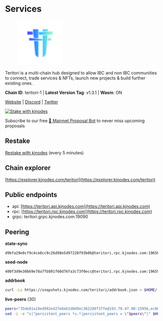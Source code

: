 # Services

<figure><img src="https://raw.githubusercontent.com/kj89/cosmos-images/main/logos/teritori.png" width="150" alt=""><figcaption></figcaption></figure>

Teritori is a multi-chain hub designed to allow IBC and non IBC communities  to connect, trade services & NFTs, launch new projects & build further existing ones.

**Chain ID**: teritori-1 | **Latest Version Tag**: v1.3.1 | **Wasm**: ON

[Website](https://teritori.com) | [Discord](https://discord.gg/teritori) | [Twitter](https://twitter.com/TeritoriNetwork)

[![Stake with kjnodes](https://i.ibb.co/cr44Q8j/button-stake-with-kjnodes.png)](https://restake.app/teritori/torivaloper184ln03hkpt75uhrrr26f66kvcqvf4yn4nc2xjm)

Subscribe to our free [🤖 Mainnet Proposal Bot](https://t.me/kjnodes_proposal_bot) to never miss upcoming proposals

## Restake

[Restake with kjnodes](https://restake.app/teritori/torivaloper184ln03hkpt75uhrrr26f66kvcqvf4yn4nc2xjm) (every 5 minutes)
## Chain explorer
[https://explorer.kjnodes.com/teritori](https://explorer.kjnodes.com/teritori)

## Public endpoints

* api: [https://teritori.api.kjnodes.com](https://teritori.api.kjnodes.com)
* rpc: [https://teritori.rpc.kjnodes.com](https://teritori.rpc.kjnodes.com)
* grpc: teritori.grpc.kjnodes.com:19090

## Peering

**state-sync**

```text
d9bfa29e0cf9c4ce0cc9c26d98e5d97228f93b0b@teritori.rpc.kjnodes.com:19656
```

**seed-node**

```text
400f3d9e30b69e78a7fb891f60d76fa3c73f0ecc@teritori.rpc.kjnodes.com:19659
```

**addrbook**
```bash
curl -Ls https://snapshots.kjnodes.com/teritori/addrbook.json > $HOME/.teritorid/config/addrbook.json
```

**live-peers** (30)
```bash
peers="35de81a10ed992e427e6eb1d0d9ec3622d0f37fe@193.70.47.90:15956,ec8608f6c529a15b7a0aa9a4b40151a08dc32fe4@65.109.65.221:26796,fb228fa92234e9e92614078cfe1994b2252ada56@162.55.245.149:2110,ebc272824924ea1a27ea3183dd0b9ba713494f83@95.214.52.139:27166,41caa4106f68977e3a5123e56f57934a2d34a1c1@185.16.38.210:27166,920f32f409bbb18b641cdc9513545e2e016c2c62@142.132.203.60:26656,2b4f46e601fb4ede2a0c98976337e3afdaa50dac@65.108.238.102:15956,63c28f10976800fd783930067d3d3a4eef358b28@173.215.85.171:20070,e1b058e5cfa2b836ddaa496b10911da62dcf182e@138.201.8.248:26656,c12c1ed98ab1f24266980c1f05ed0ca8812ca7aa@95.217.192.230:16656,82ebb17ddac20928fb8107201dad9f5aea7f9132@198.244.200.3:26656,0b27217386756577e1eadf00c4169dc8f041e522@51.210.7.219:26656,78815c81331c114cd508dae3a012f0d3e5e2b966@185.119.118.117:3000,4b04b3d164dc6dd5bb555a7a106a8d314f30516f@65.21.136.170:53656,0e189bbc6db606a14950a0e59641b798a255c3c8@65.109.37.154:3000,106490318e51355bc6d72e7941a0080f8b8256b9@185.16.39.14:26656,26d6ee4138c7533c5541722c6e1ecc6d60d47a86@104.193.254.42:26656,e726816f42831689eab9378d5d577f1d06d25716@176.9.188.21:26656,8e1e342208f400bb10677617d4f08b31a3b48877@138.201.61.159:26656,15e7d5ef19a373da5ca7aebbe3b57203f21e0a07@198.244.179.127:26656,43da931d00da102c002e0a227de7258b8fb1871a@144.126.135.53:26656,b336b83d9bab0b8cf96a3833efcbc196fab63fdd@212.95.51.215:36656,1e08fefb7e8851490d40e804df76d1ac33cb1f0a@38.146.3.175:15956,6085c32b26fb1baa4b16b426f5d56f2fff81cfc7@135.181.165.246:26656,406fc7fe86ba396cb7fc8616c546f21a1d3c51cd@89.58.57.158:26656,2aab2f1c2c9b2a74c05ff53107f53b9b5cf75e6c@195.189.96.121:51656,34b87bdfc1f0b6a11724cf45dda3ee66c9a4691c@38.146.3.176:15956,17308ce7e097819743a01c0d30fedaa27e9f16a4@141.95.65.73:15956,6ef7a8bc7a3cc0856594f12570e8f2282a099dcf@65.109.93.152:26796,d9bfa29e0cf9c4ce0cc9c26d98e5d97228f93b0b@65.109.88.38:19656"
sed -i -e "s|^persistent_peers *=.*|persistent_peers = \"$peers\"|" $HOME/.teritorid/config/config.toml
```
